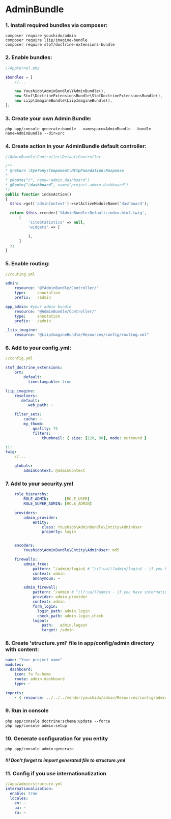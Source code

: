 # AdminBundle

### 1. Install required bundles via composer: 
``` console
composer require youshido/admin
composer require liip/imagine-bundle
composer require stof/doctrine-extensions-bundle
```

### 2. Enable bundles:
``` php
//AppKernel.php

$bundles = [
    //...

    new Youshido\AdminBundle\YAdminBundle(),
    new Stof\DoctrineExtensionsBundle\StofDoctrineExtensionsBundle(),
    new Liip\ImagineBundle\LiipImagineBundle(),
];
```

### 3. Create your own Admin Bundle:
``` console
php app/console generate:bundle --namespace=AdminBundle --bundle-name=AdminBundle --dir=src
```

### 4. Create action in your AdminBundle default controller:
``` php
//AdminBundle\Controller\DefaultController

/**
* @return \Symfony\Component\HttpFoundation\Response
*
* @Route("/", name="admin.dashboard")
* @Route("/dashboard", name="project.admin.dashboard")
*/
public function indexAction()
{
  $this->get('adminContext')->setActiveModuleName('dashboard');

  return $this->render('YAdminBundle:Default:index.html.twig',
      [
          'siteStatistics' => null,
          'widgets' => [

          ],
      ]
  );
}
```

### 5. Enable routing:
``` yaml
//routing.yml

admin:
    resource: "@YAdminBundle/Controller/"
    type:     annotation
    prefix:   /admin

app_admin: #your admin bundle
    resource: "@AdminBundle/Controller/"
    type:     annotation
    prefix:   /admin

_liip_imagine:
    resource: "@LiipImagineBundle/Resources/config/routing.xml"
```

### 6. Add to your config.yml:
``` yaml
//config.yml

stof_doctrine_extensions:
    orm:
        default:
          timestampable: true

liip_imagine:
    resolvers:
       default:
          web_path: ~

    filter_sets:
        cache: ~
        my_thumb:
            quality: 75
            filters:
                thumbnail: { size: [120, 90], mode: outbound }

!!!
twig:
    //...

    globals:
        adminContext: @adminContext
```

### 7. Add to your security.yml
``` yaml
    role_hierarchy:
        ROLE_ADMIN:       [ROLE_USER]
        ROLE_SUPER_ADMIN: [ROLE_ADMIN]

    providers:
        admin_provider:
            entity:
                class: Youshido\AdminBundle\Entity\AdminUser
                property: login


    encoders:
        Youshido\AdminBundle\Entity\AdminUser: md5

    firewalls:
        admin_free:
            pattern: ^/admin/login$ # ^/(?:ua/)?admin/login$ - if you have internationalization
            context: admin
            anonymous: ~

        admin_firewall:
            pattern: ^/admin # ^/(?:ua/)?admin - if you have internationalization
            provider: admin_provider
            context: admin
            form_login:
              login_path: admin.login
              check_path: admin.login_check
            logout:
                path:   admin.logout
                target: /admin
```

### 8. Create 'structure.yml' file in app/config/admin directory with content:
``` yaml
name: "Your project name"
modules:
  dashboard:
    icon: fa fa-home
    route: admin.dashboard
    type: ~

imports:
    - { resource: ../../../vendor/youshido/admin/Resources/config/admin/structure.admin.yml }
```

### 9. Run in console
``` console
php app/console doctrine:schema:update --force
php app/console admin:setup
```

### 10. Generate configuration for you entity
``` console
php app/console admin:generate
```

##### !!! Don't forget to import generated file to structure.yml

### 11. Config if you use internationalization 
``` yaml
//app/admin/structure.yml
internationalization:
  enable: true
  locales:
    en: ~
    ua: ~
    ru: ~
```